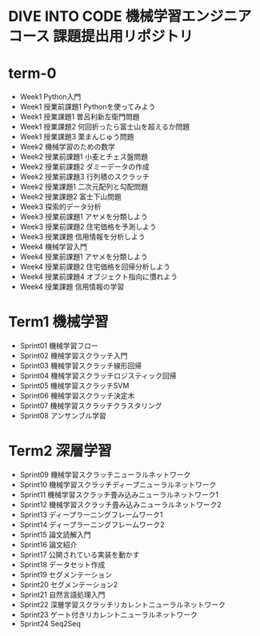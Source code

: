 # DIVE INTO CODE 機械学習エンジニアコース 課題提出用リポジトリ



# term-0

* Week1 Python入門
* Week1 授業前課題1 Pythonを使ってみよう
* Week1 授業課題1 曽呂利新左衛門問題
* Week1 授業課題2 何回折ったら富士山を超えるか問題
* Week1 授業課題3 栗まんじゅう問題
* Week2 機械学習のための数学
* Week2 授業前課題1 小麦とチェス盤問題
* Week2 授業前課題2 ダミーデータの作成
* Week2 授業前課題3 行列積のスクラッチ
* Week2 授業課題1 二次元配列と勾配問題
* Week2 授業課題2 富士下山問題
* Week3 探索的データ分析
* Week3 授業前課題1 アヤメを分類しよう
* Week3 授業前課題2 住宅価格を予測しよう
* Week3 授業課題 信用情報を分析しよう
* Week4 機械学習入門
* Week4 授業前課題1 アヤメを分類しよう
* Week4 授業前課題2 住宅価格を回帰分析しよう
* Week4 授業前課題4 オブジェクト指向に慣れよう
* Week4 授業課題 信用情報の学習

# Term1 機械学習

* Sprint01 機械学習フロー
* Sprint02 機械学習スクラッチ入門
* Sprint03 機械学習スクラッチ線形回帰
* Sprint04 機械学習スクラッチロジスティック回帰
* Sprint05 機械学習スクラッチSVM
* Sprint06 機械学習スクラッチ決定木
* Sprint07 機械学習スクラッチクラスタリング
* Sprint08 アンサンブル学習

# Term2 深層学習
* Sprint09 機械学習スクラッチニューラルネットワーク
* Sprint10 機械学習スクラッチディープニューラルネットワーク
* Sprint11 機械学習スクラッチ畳み込みニューラルネットワーク1
* Sprint12 機械学習スクラッチ畳み込みニューラルネットワーク2
* Sprint13 ディープラーニングフレームワーク1
* Sprint14 ディープラーニングフレームワーク2
* Sprint15 論文読解入門
* Sprint16 論文紹介
* Sprint17 公開されている実装を動かす
* Sprint18 データセット作成
* Sprint19 セグメンテーション
* Sprint20 セグメンテーション2
* Sprint21 自然言語処理入門
* Sprint22 深層学習スクラッチリカレントニューラルネットワーク
* Sprint23 ゲート付きリカレントニューラルネットワーク
* Sprint24 Seq2Seq
